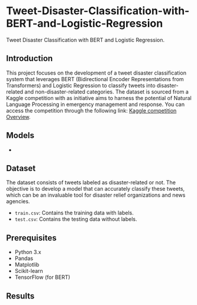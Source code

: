 # Tweet-Disaster-Classification-with-BERT-and-Logistic-Regression
Tweet Disaster Classification with BERT and Logistic Regression.

## Introduction
This project focuses on the development of a tweet disaster classification system that leverages BERT (Bidirectional Encoder Representations from Transformers) and Logistic Regression to classify tweets into disaster-related and non-disaster-related categories. The dataset is sourced from a Kaggle competition with as initiative aims to harness the potential of Natural Language Processing in emergency management and response. You can access the competition through the following link:  [Kaggle competition Overview](https://www.kaggle.com/competitions/nlp-getting-started/overview).

## Models
 - 
## Dataset

The dataset consists of tweets labeled as disaster-related or not. The objective is to develop a model that can accurately classify these tweets, which can be an invaluable tool for disaster relief organizations and news agencies.

- `train.csv`: Contains the training data with labels.
- `test.csv`: Contains the testing data without labels.

## Prerequisites
- Python 3.x
- Pandas
- Matplotlib
- Scikit-learn
- TensorFlow (for BERT)

## Results
